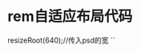 # rem自适应布局代码
 
 resizeRoot(640);//传入psd的宽
 ``
 <!DOCTYPE html>
<head>
	<meta charset="utf-8">
	<title></title>
	<meta name="viewport" content="width=device-width,initial-scale=1,minimum-scale=1,maximum-scale=1,user-scalable=no">
	<meta name="Keywords" content="">
	<meta name="Description" content="">
	<meta content="yes" name="apple-mobile-web-app-capable" />
	<meta name="apple-touch-fullscreen" content="yes" />
	<meta content="black" name="apple-mobile-web-app-status-bar-style" />
	<meta name="format-detection" content="telephone=no"/>
	<script type="text/javascript">
        var Dpr = 1, uAgent = window.navigator.userAgent;
        var isIOS = uAgent.match(/iphone/i);
        var isYIXIN = uAgent.match(/yixin/i);
        var is2345 = uAgent.match(/Mb2345/i);
        var ishaosou = uAgent.match(/mso_app/i);
        var isSogou = uAgent.match(/sogoumobilebrowser/ig);
        var isLiebao = uAgent.match(/liebaofast/i);
        var isGnbr = uAgent.match(/GNBR/i);
        function resizeRoot(psdWidth){
            var wWidth = (screen.width > 0) ? (window.innerWidth >= screen.width || window.innerWidth == 0) ? screen.width : window.innerWidth : window.innerWidth, wDpr, wFsize;
            var wHeight = (screen.height > 0) ? (window.innerHeight >= screen.height || window.innerHeight == 0) ? screen.height : window.innerHeight : window.innerHeight;
            if (window.devicePixelRatio) {
                wDpr = window.devicePixelRatio;
            } else {
                wDpr = isIOS ? wWidth > 818 ? 3 : wWidth > 480 ? 2 : 1 : 1;
            }
            if(isIOS) {
                wWidth = screen.width;
                wHeight = screen.height;
            }
          
            if(wWidth > wHeight){
                wWidth = wHeight;
            }
            wFsize = wWidth > 1080 ? 144 : wWidth / (psdWidth/100);
            wFsize = wFsize > 32 ? wFsize : 32;
            window.screenWidth_ = wWidth;
            if(isYIXIN || is2345 || ishaosou || isSogou || isLiebao || isGnbr){
                setTimeout(function(){
                    wWidth = (screen.width > 0) ? (window.innerWidth >= screen.width || window.innerWidth == 0) ? screen.width : window.innerWidth : window.innerWidth;
                    wHeight = (screen.height > 0) ? (window.innerHeight >= screen.height || window.innerHeight == 0) ? screen.height : window.innerHeight : window.innerHeight;
                    wFsize = wWidth > 1080 ? 144 : wWidth / (psdWidth/100);
                    wFsize = wFsize > 32 ? wFsize : 32;
                    document.getElementsByTagName('html')[0].style.fontSize = wFsize + 'px';
                },500);
            }else{
                document.getElementsByTagName('html')[0].style.fontSize = wFsize + 'px';
            }
        }
        resizeRoot(640);//传入psd的宽
    </script>
</head>
<body>
	
</body>
</html>``

